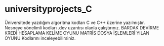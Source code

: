 # universityprojects_C
Üniversitede yazdığım algoritma kodları C ve C++ üzerine yazılmıştır. Nesneye yönelimli kodları .dev uzantısı olanla çalıştırınız.
BARDAK DEVİRME
KREDİ HESAPLAMA
KELİME OYUNU
MATRİS DOSYA İŞLEMLERİ
YILAN OYUNU 
Kodlarını inceleyebilirsiniz.


